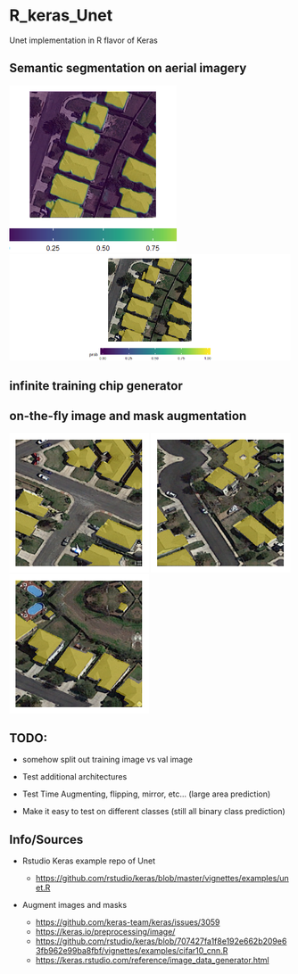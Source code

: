 # R_keras_Unet
Unet implementation in R flavor of Keras


## Semantic segmentation on aerial imagery
![Alt text](images/predict_prob1.png?raw=true "Title") ![Alt text](images/predict_mask1.png?raw=true "Title")

## infinite training chip generator

## on-the-fly image and mask augmentation
![Alt text](images/augment1.png?raw=true "Title") ![Alt text](images/augment2.png?raw=true "Title") ![Alt text](images/augment3.png?raw=true "Title")


## TODO:

* somehow split out training image vs val image

* Test additional architectures

* Test Time Augmenting, flipping, mirror, etc... (large area prediction)

* Make it easy to test on different classes (still all binary class prediction)



## Info/Sources


* Rstudio Keras example repo of Unet
  * https://github.com/rstudio/keras/blob/master/vignettes/examples/unet.R
  
* Augment images and masks
  * https://github.com/keras-team/keras/issues/3059
  * https://keras.io/preprocessing/image/
  * https://github.com/rstudio/keras/blob/707427fa1f8e192e662b209e63fb962e99ba8fbf/vignettes/examples/cifar10_cnn.R
  * https://keras.rstudio.com/reference/image_data_generator.html